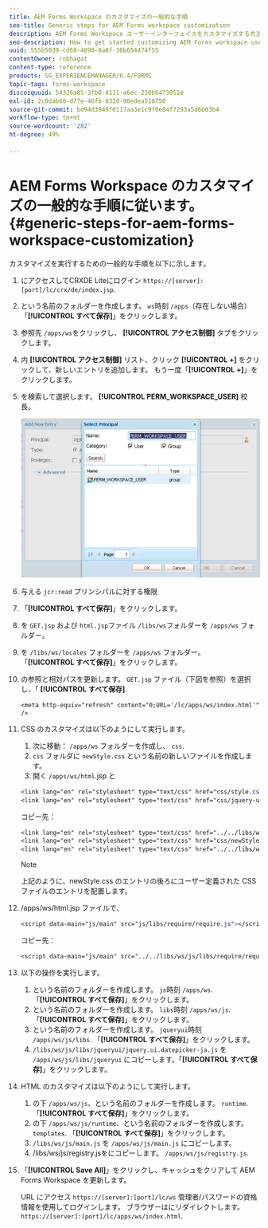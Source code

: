 ```yaml
---
title: AEM Forms Workspace のカスタマイズの一般的な手順
seo-title: Generic steps for AEM Forms workspace customization
description: AEM Forms Workspace ユーザーインターフェイスをカスタマイズする方法。
seo-description: How to get started customizing AEM Forms workspace user interface.
uuid: 555b5039-cd68-4090-8a8f-30b654474f55
contentOwner: robhagat
content-type: reference
products: SG_EXPERIENCEMANAGER/6.4/FORMS
topic-tags: forms-workspace
discoiquuid: 54326a05-3fb0-4111-a6ec-230b6473052e
exl-id: 2c0dab68-d77e-46fb-832d-90edea510750
source-git-commit: bd94d3949f0117aa3e1c9f0e84f7293a5d6b03b4
workflow-type: tm+mt
source-wordcount: '282'
ht-degree: 49%

---
```


# AEM Forms Workspace のカスタマイズの一般的な手順に従います。 {#generic-steps-for-aem-forms-workspace-customization}

カスタマイズを実行するための一般的な手順を以下に示します。

1. にアクセスしてCRXDE Liteにログイン `https://[server]:[port]/lc/crx/de/index.jsp`.
1. という名前のフォルダーを作成します。 `ws`時刻 `/apps`（存在しない場合） 「**[!UICONTROL すべて保存]**」をクリックします。
1. 参照先 `/apps/ws`をクリックし、 **[!UICONTROL アクセス制御]** タブをクリックします。
1. 内 **[!UICONTROL アクセス制御]** リスト、クリック **[!UICONTROL +]** をクリックして、新しいエントリを追加します。 もう一度「**[!UICONTROL +]**」をクリックします。
1. を検索して選択します。 **[!UICONTROL PERM_WORKSPACE_USER]** 校長。

   ![HTML Workspace をカスタマイズするための汎用手順の一部として PERM_WORKSPACE_USER プリンシパルを選択します](assets/perm_workspace_user.png)

1. 与える `jcr:read` プリンシパルに対する権限
1. 「**[!UICONTROL すべて保存]**」をクリックします。
1. を `GET.jsp` および `html.jsp`ファイル `/libs/ws`フォルダーを `/apps/ws` フォルダー。
1. を `/libs/ws/locales` フォルダーを `/apps/ws` フォルダー。 「**[!UICONTROL すべて保存]**」をクリックします。
1. の参照と相対パスを更新します。 `GET.jsp` ファイル（下図を参照）を選択し、「 **[!UICONTROL すべて保存]**.

   ```
   <meta http-equiv="refresh" content="0;URL='/lc/apps/ws/index.html'" />
   ```

1. CSS のカスタマイズは以下のようにして実行します。

   1. 次に移動： `/apps/ws` フォルダーを作成し、 `css`.
   1. `css` フォルダに `newStyle.css` という名前の新しいファイルを作成します。
   1. 開く `/apps/ws/html`.jsp と

   ```css
   <link lang="en" rel="stylesheet" type="text/css" href="css/style.css" />
   <link lang="en" rel="stylesheet" type="text/css" href="css/jquery-ui.css"/>
   ```

   コピー先：

   ```css
   <link lang="en" rel="stylesheet" type="text/css" href="../../libs/ws/css/style.css" />
   <link lang="en" rel="stylesheet" type="text/css" href="css/newStyle.css" />
   <link lang="en" rel="stylesheet" type="text/css" href="../../libs/ws/css/jquery-ui.css"/>
   ```

   >[!NOTE]
   >
   >上記のように、newStyle.css のエントリの後ろにユーザー定義された CSS ファイルのエントリを配置します。

1. /apps/ws/html.jsp ファイルで、

   ```css
   <script data-main="js/main" src="js/libs/require/require.js"></script>
   ```

   コピー先：

   ```css
   <script data-main="js/main" src="../../libs/ws/js/libs/require/require.js"></script>
   ```

1. 以下の操作を実行します。

   1. という名前のフォルダーを作成します。 `js`時刻 `/apps/ws`. 「**[!UICONTROL すべて保存]**」をクリックします。
   1. という名前のフォルダーを作成します。 `libs`時刻 `/apps/ws/js`. 「**[!UICONTROL すべて保存]**」をクリックします。
   1. という名前のフォルダーを作成します。 `jqueryui`時刻 `/apps/ws/js/libs`. 「**[!UICONTROL すべて保存]**」をクリックします。
   1. `/libs/ws/js/libs/jqueryui/jquery.ui.datepicker-ja.js` を `/apps/ws/js/libs/jqueryui` にコピーします。「**[!UICONTROL すべて保存]**」をクリックします。

1. HTML のカスタマイズは以下のようにして実行します。

   1. の下 `/apps/ws/js`、という名前のフォルダーを作成します。 `runtime`. 「**[!UICONTROL すべて保存]**」をクリックします。
   1. の下 `/apps/ws/js/runtime`、という名前のフォルダーを作成します。 `templates`. 「**[!UICONTROL すべて保存]**」をクリックします。
   1. `/libs/ws/js/main.js` を `/apps/ws/js/main.js` にコピーします。
   1. /libs/ws/js/registry.jsをにコピーします。 `/apps/ws/js/registry.js`.

1. 「**[!UICONTROL Save All]**」をクリックし、キャッシュをクリアして AEM Forms Workspace を更新します。

   URL にアクセス `https://[server]:[port]/lc/ws` 管理者/パスワードの資格情報を使用してログインします。 ブラウザーはにリダイレクトします。 `https://[server]:[port]/lc/apps/ws/index.html`.
